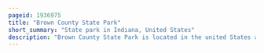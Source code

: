 ```yaml
---
pageid: 1936975
title: "Brown County State Park"
short_summary: "State park in Indiana, United States"
description: "Brown County State Park is located in the united States at the Center of the southern Half of Indiana. The Park is the largest of 24 State Parks in Indiana and occupies 15776 Acres making it one of the larger State Parks in the united States. It is among Indiana's most visited State Parks with about 1. 2 million visitors annually. Although Bloomington, Indiana, is the closest City, the Park is closer to the small Town of Nashville in Brown County. Brown County is named for general Jacob Brown who fought in the War of 1812 and became the commandant General of the us army."
---
```

